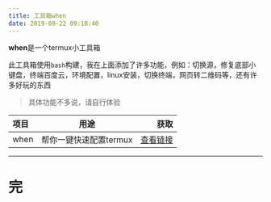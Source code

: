```yaml
---
title: 工具箱when
date: 2019-09-22 09:18:40
---
```


**when**是一个termux小工具箱

此工具箱使用``bash``构建，我在上面添加了许多功能，例如：切换源，修复底部小键盘，终端百度云，环境配置，linux安装，切换终端，网页转二维码等，还有许多好玩的东西

> 具体功能不多说，请自行体验

| 项目 | 用途 | 获取 |
| :--- | :---: | ---: |
| when | 帮你一键快速配置termux | [查看链接](https://github.com/NibaZShab/NibaZShab.github.io/wiki/when)

---
# 完
